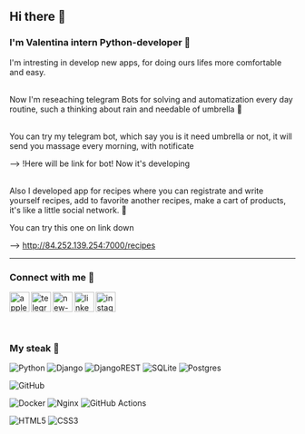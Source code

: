 ## Hi there 👋

### I'm Valentina intern Python-developer 🐍

I'm intresting in develop new apps, for doing ours lifes more comfortable and easy. 

  \
Now I'm reseaching telegram Bots for solving and automatization every day routine, such a thinking about rain and needable of umbrella 🌂
  
  \
You can try my telegram bot, which say you is it need umbrella or not, it will send you massage every morning, with notificate 

--> !Here will be link for bot! Now it's developing

  \
Also I developed app for recipes where you can registrate and write yourself recipes, add to favorite another recipes, make a cart of products, it's like a little social network. 🥪

You can try this one on link down 

--> http://84.252.139.254:7000/recipes

---

### Connect with me 🤝

<a href="tel:+79505479866"><img align="left" src="https://img.icons8.com/doodle/48/apple-phone.png" alt="apple-phone" width="35px"/></a>

<a href="https://t.me/valua_s"><img align="left" src="https://img.icons8.com/doodle/48/telegram.png" alt="telegram" width="35px"/></a>

<a href="mailto:va1.34@yandex.ru"><img align="left" src="https://img.icons8.com/doodle/48/new-post.png" alt="new-post" width="35px"/></a>

<a href="https://www.linkedin.com/in/valentina-chermashentseva-78728927b/"><img align="left" src="https://img.icons8.com/doodle/48/linkedin--v2.png" alt="linkedin--v2" width="35px"/></a>

<a href="https://instagram.com/valua_s"><img align="center" src="https://img.icons8.com/doodle/48/instagram-new.png" alt="instagram-new" width="35px"/></a>

<br>

### My steak 🔗

![Python](https://img.shields.io/badge/python-3670A0?style=for-the-badge&logo=python&logoColor=ffdd54)
![Django](https://img.shields.io/badge/django-%23092E20.svg?style=for-the-badge&logo=django&logoColor=white)
![DjangoREST](https://img.shields.io/badge/DJANGO-REST-ff1709?style=for-the-badge&logo=django&logoColor=white&color=ff1709&labelColor=gray)
![SQLite](https://img.shields.io/badge/sqlite-%2307405e.svg?style=for-the-badge&logo=sqlite&logoColor=white)
![Postgres](https://img.shields.io/badge/postgres-%23316192.svg?style=for-the-badge&logo=postgresql&logoColor=white)

![GitHub](https://img.shields.io/badge/github-%23121011.svg?style=for-the-badge&logo=github&logoColor=white)


![Docker](https://img.shields.io/badge/docker-%230db7ed.svg?style=for-the-badge&logo=docker&logoColor=white)
![Nginx](https://img.shields.io/badge/nginx-%23009639.svg?style=for-the-badge&logo=nginx&logoColor=white)
![GitHub Actions](https://img.shields.io/badge/github%20actions-%232671E5.svg?style=for-the-badge&logo=githubactions&logoColor=white)


![HTML5](https://img.shields.io/badge/html5-%23E34F26.svg?style=for-the-badge&logo=html5&logoColor=white)
![CSS3](https://img.shields.io/badge/css3-%231572B6.svg?style=for-the-badge&logo=css3&logoColor=white)

